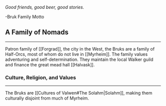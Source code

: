 *Good friends, good beer, good stories.*

-Bruk Family Motto

## A Family of Nomads
---
Patron family of [[Forgrad]], the city in the West, the Bruks are a family of Half-Orcs, most of whom do not live in [[Myrheim]]. The family values adventuring and self-determination. They maintain the local Walker guild and finance the great mead hall [[Halvask]].

### Culture, Religion, and Values
---
The Bruks are [[Cultures of Valwen#The Solahm|Solahm]], making them culturally disjoint from much of Myrheim.